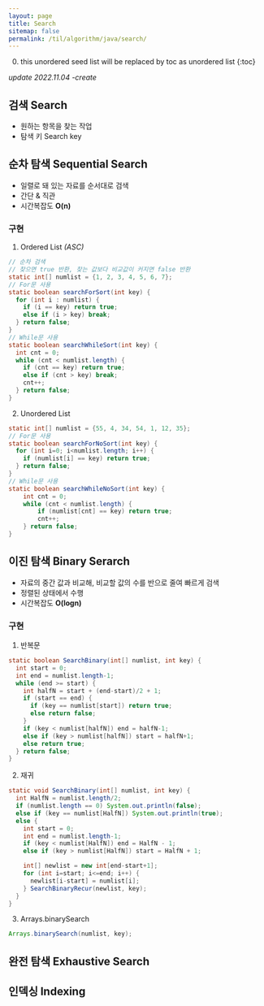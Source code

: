 ```yaml
---
layout: page
title: Search
sitemap: false
permalink: /til/algorithm/java/search/
---
```

0. this unordered seed list will be replaced by toc as unordered list
{:toc}

*update 2022.11.04 -create*

## 검색 Search
- 원하는 항목을 찾는 작업
- 탐색 키 Search key

## 순차 탐색 Sequential Search
- 일렬로 돼 있는 자료를 순서대로 검색
- 간단 & 직관
- 시간복잡도 **O(n)**

### 구현
1. Ordered List *(ASC)*  
```java
// 순차 검색
// 찾으면 true 반환, 찾는 값보다 비교값이 커지면 false 반환
static int[] numlist = {1, 2, 3, 4, 5, 6, 7};
// For문 사용
static boolean searchForSort(int key) {
  for (int i : numlist) {
    if (i == key) return true;
    else if (i > key) break;
  } return false;
}
// While문 사용
static boolean searchWhileSort(int key) {
  int cnt = 0;
  while (cnt < numlist.length) {
    if (cnt == key) return true;
    else if (cnt > key) break;
    cnt++;
  } return false;
}
```

2. Unordered List  
```java
static int[] numlist = {55, 4, 34, 54, 1, 12, 35};
// For문 사용
static boolean searchForNoSort(int key) {
  for (int i=0; i<numlist.length; i++) {
    if (numlist[i] == key) return true;
  } return false;
}
// While문 사용
static boolean searchWhileNoSort(int key) {
    int cnt = 0;
    while (cnt < numlist.length) {
        if (numlist[cnt] == key) return true;	
        cnt++;
    } return false;
}
```

## 이진 탐색 Binary Serarch
- 자료의 중간 값과 비교해, 비교할 값의 수를 반으로 줄여 빠르게 검색
- 정렬된 상태에서 수행
- 시간복잡도 **O(logn)**

### 구현
1. 반복문
```java
static boolean SearchBinary(int[] numlist, int key) {
  int start = 0;
  int end = numlist.length-1;
  while (end >= start) {
    int halfN = start + (end-start)/2 + 1;
    if (start == end) {
      if (key == numlist[start]) return true;
      else return false;
    }
    if (key < numlist[halfN]) end = halfN-1;
    else if (key > numlist[halfN]) start = halfN+1;
    else return true;
  } return false;
}
```

2. 재귀
```java
static void SearchBinary(int[] numlist, int key) {
  int HalfN = numlist.length/2;
  if (numlist.length == 0) System.out.println(false);
  else if (key == numlist[HalfN]) System.out.println(true);
  else {
    int start = 0;
    int end = numlist.length-1;
    if (key < numlist[HalfN]) end = HalfN - 1;
    else if (key > numlist[HalfN]) start = HalfN + 1;

    int[] newlist = new int[end-start+1];
    for (int i=start; i<=end; i++) {
      newlist[i-start] = numlist[i];
    } SearchBinaryRecur(newlist, key);
  }
}
```

3. Arrays.binarySearch
```java
Arrays.binarySearch(numlist, key);
```

## 완전 탐색 Exhaustive Search
## 인덱싱 Indexing
